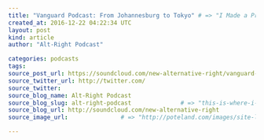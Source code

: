 ```yaml
---
title: "Vanguard Podcast: From Johannesburg to Tokyo" # => "I Made a Pretty Gem - Planet.rb"
created_at: 2016-12-22 04:22:34 UTC
layout: post
kind: article
author: "Alt-Right Podcast"

categories: podcasts
tags: 
source_post_url: https://soundcloud.com/new-alternative-right/vanguard-podcast-from-tokyo-to-johannesburg    # => "http://poteland.com/blog/i-made-a-pretty-gem-planet-dot-rb/"
source_twitter_url: http://twitter.com/
source_twitter: 
source_blog_name: Alt-Right Podcast
source_blog_slug: alt-right-podcast              # => "this-is-where-i-tell-you-stuff"
source_blog_url: http://soundcloud.com/new-alternative-right               # => "http://poteland.com/articles"
source_image_url:               # => "http://poteland.com/images/site-logo.png"

---
```



<!--
   The first &quot;experimental&quot; podcast that Alternative Right editors Andy Nowicki and Colin Liddell did with Richard Spencer. The topics include Mitt Romney&#39;s Presidential campaign, political life in Tokyo, South Africa, and why young people shouldn&#39;t become lawyers. (Originally uploaded 16th July, 2012)           # => "I’ve been hurting to write this ever since we had the idea of creating a Planet for Cubox..." (Continued)
   alt-right-podcast              # => "this-is-where-i-tell-you-stuff"
   http://soundcloud.com/new-alternative-right               # => "http://poteland.com/articles"
                 # => "http://poteland.com/images/site-logo.png"
The first "experimental" podcast that Alternative Right editors Andy Nowicki and Colin Liddell did with Richard Spencer. The topics include Mitt Romney's Presidential campaign, political life in Tokyo, South Africa, and why young people shouldn't become lawyers. (Originally uploaded 16th July, 2012)<div class="">
    <i>Source: <a href="http://soundcloud.com/new-alternative-right">Alt-Right Podcast</a></i>
</div>
